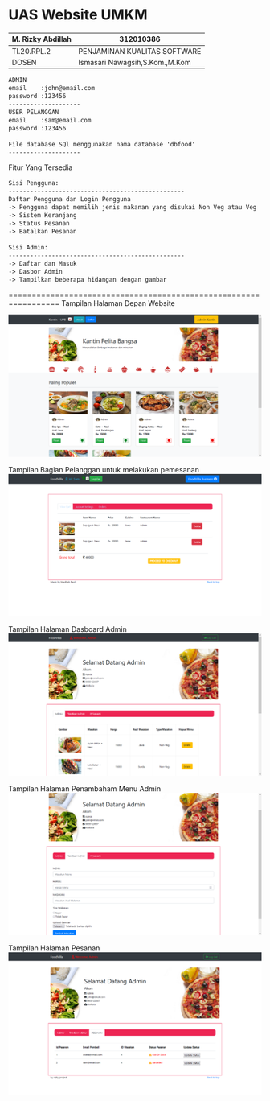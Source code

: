 # UAS Website UMKM

| M. Rizky Abdillah     |       312010386       |
|-----------------------|-----------------------|
|    TI.20.RPL.2        | PENJAMINAN KUALITAS SOFTWARE |
|    DOSEN              | Ismasari Nawagsih,S.Kom.,M.Kom|

```
ADMIN
email    :john@email.com
password :123456
--------------------
USER PELANGGAN
email    :sam@email.com
password :123456

File database SQl menggunakan nama database 'dbfood'
--------------------
```
Fitur Yang Tersedia
```
Sisi Pengguna:
-------------------------------------------------
Daftar Pengguna dan Login Pengguna 
-> Pengguna dapat memilih jenis makanan yang disukai Non Veg atau Veg 
-> Sistem Keranjang  
-> Status Pesanan 
-> Batalkan Pesanan  

Sisi Admin:
-------------------------------------------------
-> Daftar dan Masuk 
-> Dasbor Admin 
-> Tampilkan beberapa hidangan dengan gambar
```
=================================================================
Tampilan Halaman Depan Website

![Capture](https://raw.githubusercontent.com/rizkkyab/UAS_KualitasSoftware/main/Screenshot%20(285).png)

Tampilan Bagian Pelanggan untuk melakukan pemesanan
![Capture1](https://raw.githubusercontent.com/rizkkyab/UAS_KualitasSoftware/main/Screenshot%20(289).png)

Tampilan Halaman Dasboard Admin
![Capture1](https://raw.githubusercontent.com/rizkkyab/UAS_KualitasSoftware/main/Screenshot%20(286).png)

Tampilan Halaman Penambaham Menu Admin
![Capture1](https://raw.githubusercontent.com/rizkkyab/UAS_KualitasSoftware/main/Screenshot%20(287).png)

Tampilan Halaman Pesanan
![Capture1](https://raw.githubusercontent.com/rizkkyab/UAS_KualitasSoftware/main/Screenshot%20(288).png)
 

